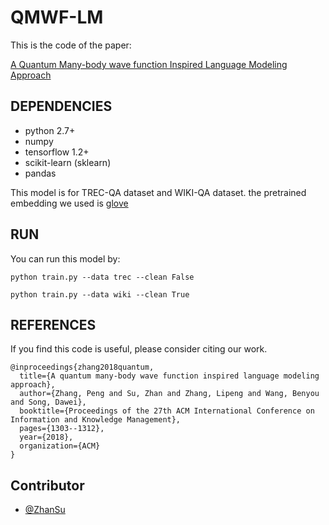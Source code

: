 <!--
 * @Author: your name
 * @Date: 2020-01-20 14:10:46
 * @LastEditTime : 2020-01-21 15:20:24
 * @LastEditors  : Please set LastEditors
 * @Description: In User Settings Edit
 * @FilePath: /CIKM2018_QMWFLM/README.md
 -->
 # QMWF-LM
This is the code of the paper:

[A Quantum Many-body wave function Inspired Language Modeling Approach](https://arxiv.org/abs/1808.09891)

## DEPENDENCIES

- python 2.7+
- numpy
- tensorflow 1.2+
- scikit-learn (sklearn)
- pandas

This model is for TREC-QA dataset and WIKI-QA dataset. the pretrained embedding we used is [glove](https://nlp.stanford.edu/projects/glove/)


## RUN

You can run this model by:

```
python train.py --data trec --clean False 
```

```
python train.py --data wiki --clean True
```

## REFERENCES

If you find this code is useful, please consider citing our work.

```
@inproceedings{zhang2018quantum,
  title={A quantum many-body wave function inspired language modeling approach},
  author={Zhang, Peng and Su, Zhan and Zhang, Lipeng and Wang, Benyou and Song, Dawei},
  booktitle={Proceedings of the 27th ACM International Conference on Information and Knowledge Management},
  pages={1303--1312},
  year={2018},
  organization={ACM}
}

```

## Contributor

-   [@ZhanSu](https://github.com/shuishen112)

